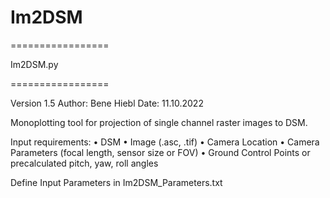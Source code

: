 # Im2DSM

=================

Im2DSM.py

=================

Version 1.5
Author: Bene Hiebl
Date: 11.10.2022

Monoplotting tool for projection of single channel raster images to DSM.

Input requirements:
•	DSM
•	Image (.asc, .tif)
•	Camera Location 
•	Camera Parameters (focal length, sensor size or FOV)
•	Ground Control Points or precalculated pitch, yaw, roll angles

Define Input Parameters in Im2DSM_Parameters.txt
